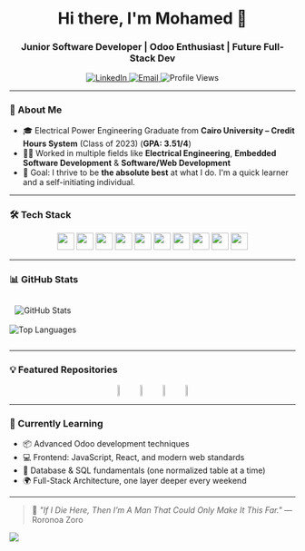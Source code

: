 <h1 align="center">Hi there, I'm Mohamed 👋</h1>
<h3 align="center">Junior Software Developer | Odoo Enthusiast | Future Full-Stack Dev</h3>

<p align="center">
  <a href="https://www.linkedin.com/in/themohamedemad">
    <img src="https://img.shields.io/badge/LinkedIn-Connect-blue?style=flat-square&logo=linkedin" alt="LinkedIn">
  </a>
  <a href="mailto:mohamedemad2251@gmail.com">
    <img src="https://img.shields.io/badge/Email-Reach%20Me-red?style=flat-square&logo=gmail" alt="Email">
  </a>
  <img src="https://komarev.com/ghpvc/?username=mohamedemad2251&label=Profile%20views&color=0e75b6&style=flat" alt="Profile Views" />
</p>

---

### 🧠 About Me

- 🎓 Electrical Power Engineering Graduate from **Cairo University – Credit Hours System** (Class of 2023) (**GPA: 3.51/4**)
- 👨‍💻 Worked in multiple fields like **Electrical Engineering**, **Embedded Software Development** & **Software/Web Development**
- 🎯 Goal: I thrive to be **the absolute best** at what I do. I'm a quick learner and a self-initiating individual.

---

### 🛠️ Tech Stack

<!-- Add or remove icons based on your tech stack -->
<p align="center">
  <img height="30vh" src="https://img.shields.io/badge/Python-3776AB?style=flat-square&logo=python&logoColor=white" />
  <img height="30vh" src="https://img.shields.io/badge/C-00599C?style=flat-square&logo=c&logoColor=white" />
  <img height="30vh" src="https://img.shields.io/badge/C++-00599C?style=flat-square&logo=c%2B%2B&logoColor=white" />
  <img height="30vh" src="https://img.shields.io/badge/Odoo-714B67?style=flat-square&logo=odoo&logoColor=white" />
  <img height="30vh" src="https://img.shields.io/badge/JavaScript-F7DF1E?style=flat-square&logo=javascript&logoColor=black" />
  <img height="30vh" src="https://img.shields.io/badge/HTML5-E34F26?style=flat-square&logo=html5&logoColor=white" />
  <img height="30vh" src="https://img.shields.io/badge/CSS3-1572B6?style=flat-square&logo=css3&logoColor=white" />
  <img height="30vh" src="https://img.shields.io/badge/PostgreSQL-4169E1?style=flat-square&logo=postgresql&logoColor=white" />
  <img height="30vh" src="https://img.shields.io/badge/PHP-777BB4?style=flat-square&logo=php&logoColor=white" />
  <img height="30vh" src="https://img.shields.io/badge/Bash-121011?style=flat-square&logo=gnubash&logoColor=white" />
</p>


---

### 📊 GitHub Stats

<div style="display: flex; gap: 20px;">
  <p align="center">
    <img align="center" src="https://github-readme-stats.vercel.app/api?username=mohamedemad2251&show_icons=true&theme=radical" alt="GitHub Stats" />
    <br/>
    <br/>
    <img align="center" src="https://github-readme-stats.vercel.app/api/top-langs/?username=mohamedemad2251&layout=compact&theme=radical" alt="Top Languages" />
  </p>
</div>

---

### 💡 Featured Repositories

<div align="center" style="display: flex; flex-wrap: wrap; justify-content: center; align-items: center; flex: 1; gap: 20px;">
  
  <a href="https://github.com/mohamedemad2251/lumina-website">
    <img src="https://github-readme-stats.vercel.app/api/pin/?username=mohamedemad2251&repo=lumina-website&theme=radical&hide_border=true" width="45%"/>
  </a>
  
  <a href="https://github.com/mohamedemad2251/estate">
    <img src="https://github-readme-stats.vercel.app/api/pin/?username=mohamedemad2251&repo=estate&theme=radical&hide_border=true" width="45%"/>
  </a>
  <a href="https://github.com/mohamedemad2251/SMART-HOME-SYSTEM">
    <img src="https://github-readme-stats.vercel.app/api/pin/?username=mohamedemad2251&repo=SMART-HOME-SYSTEM&theme=radical&hide_border=true" width="45%" />
  </a>



  <a href="https://github.com/mohamedemad2251/TASK-MANAGER">
    <img src="https://github-readme-stats.vercel.app/api/pin/?username=mohamedemad2251&repo=TASK-MANAGER&theme=radical&hide_border=true" width="45%"/>
  </a>

</div>




---

### 🔭 Currently Learning

<ul>
  <li>📦 Advanced Odoo development techniques</li>
  <li>💻 Frontend: JavaScript, React, and modern web standards</li>
  <li>🧠 Database & SQL fundamentals (one normalized table at a time)</li>
  <li>🌍 Full-Stack Architecture, one layer deeper every weekend</li>
</ul>

---

> 💬 _"If I Die Here, Then I’m A Man That Could Only Make It This Far."_ — Roronoa Zoro
<img src="https://static0.gamerantimages.com/wordpress/wp-content/uploads/2023/12/zoro-three-sword-style-one-piece-featured.jpg"/>

